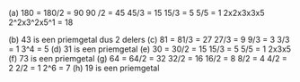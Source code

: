(a) 180 = 180/2 = 90
				90 /2 = 45
				45/3 = 15
				15/3 = 5
				5/5 = 1
				2x2x3x3x5
				2^2x3^2x5^1 = 18
				
(b) 43 is een priemgetal dus 2 							delers
(c) 81 =   81/3 = 27
				27/3 = 9
				9/3 = 3
				3/3 = 1
				3^4 = 5
(d) 31 is een priemgetal
(e) 30 =  30/2 = 15
				15/3 = 5
				5/5 = 1
				2x3x5
(f) 73 is een priemgetal
(g) 64 =  64/2 = 32
				32/2 = 16
				16/2 = 8
				8/2 = 4
				4/2 = 2
				2/2 = 1
				2^6 = 7
(h) 19 is een priemgetal


				